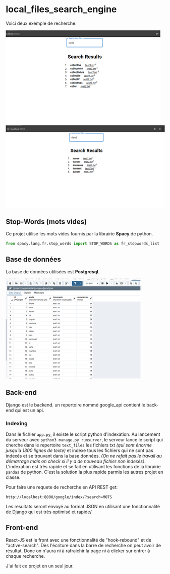 # local_files_search_engine

Voici deux exemple de recherche:

<img src="Screenshot from 2021-12-16 17-50-27.png" alt="Screenshot from 2021-12-16 17-50-27" style="zoom:50%;" />

<img src="Screenshot from 2021-12-16 17-50-36.png" alt="Screenshot from 2021-12-16 17-50-36" style="zoom:80%;" />



## Stop-Words (mots vides)

Ce projet utilise les mots vides fournis par la librairie **Spacy** de python.

```python
from spacy.lang.fr.stop_words import STOP_WORDS as fr_stopwords_list
```

## Base de données

La base de données utilisées est **Postgresql**.

<img src="Screenshot from 2021-12-16 18-19-15.png" alt="Screenshot from 2021-12-16 18-19-15" style="zoom:50%;" />

## Back-end

Django est le backend. un repertoire nommé google_api contient le back-end qui est un api.

### Indexing

Dans le fichier `app.py`, il existe le script python d'indexation. Au lancement du serveur  avec `python3 manage.py runsurver`, le serveur lance le script qui cherche dans le repertoire `text_files` les fichiers txt *(qui sont énorme jusqu'à 1300 lignes de texte)* et indexe tous les fichiers qui ne sont pas indexés et se trouvant dans la base données. *(On ne refait pas le travail au démarrage mais on check si il y a de nouveau fichier non indexés)*. L'indexation est très rapide et se fait en utilisant les fonctions de la librairie `pandas` de python. C'est la solution la plus rapide parmis les autres projet en classe.

Pour faire une requete de recherche en API REST get:

```
http://localhost:8000/google/index/?search=MOTS
```

Les resultats seront envoyé au format JSON en utilisant une fonctionnalité de Django qui est très optimisé et rapide/

## Front-end

React-JS est le front avec une fonctionnalité de "hook-rebound" et de "active-search". Dès l'écriture dans la barre de recherche on peut avoir de résultat. Donc on n'aura ni à rafraichir la page ni à clicker sur entrer à chaque recherche.





J'ai fait ce projet en un seul jour.
